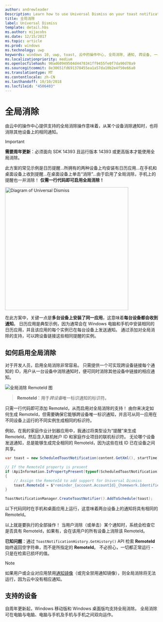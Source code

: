 ```yaml
---
author: andrewleader
Description: Learn how to use Universal Dismiss on your toast notifications.
title: 全局消除
label: Universal Dismiss
template: detail.hbs
ms.author: mijacobs
ms.date: 12/15/2017
ms.topic: article
ms.prod: windows
ms.technology: uwp
keywords: windows 10, uwp, toast, 云中的操作中心, 全局消除, 通知, 跨设备, 一次消除即全部消除
ms.localizationpriority: medium
ms.openlocfilehash: 90ad60949504d4478341ff9455fe0f7da90d78a9
ms.sourcegitcommit: 8e30651fd691378455ea1a57da10b2e4f50e66a0
ms.translationtype: MT
ms.contentlocale: zh-CN
ms.lasthandoff: 10/10/2018
ms.locfileid: "4506403"
---
```

# <a name="universal-dismiss"></a>全局消除

由云中的操作中心提供支持的全局消除操作意味着，从某个设备消除通知时，也将消除其他设备上的相同通知。

> [!IMPORTANT]
> **需要周年更新**：必须面向 SDK 14393 且运行版本 14393 或更高版本才能使用全局消除。

此方案的常见示例是日历提醒...所拥有的两种设备上均安装有日历应用...在手机和桌面设备上收到提醒...在桌面设备上单击“消除”...由于启用了全局消除，手机上的提醒也一并消除！ **仅需一行代码即可启用全局消除！**

<img alt="Diagram of Universal Dismiss" src="images/universal-dismiss.gif" width="406"/>

在此方案中，关键一点是**多台设备上安装了同一应用**，这意味着**每台设备都会收到通知**。 日历应用是典型示例，因为通常会在 Windows 电脑和手机中安装相同的日历应用，并且该应用的每个实例已在每台设备上发送通知。 通过添加对全局消除的支持，可以跨设备链接这些相同提醒的实例。


## <a name="how-to-enable-universal-dismiss"></a>如何启用全局消除

对于开发人员，启用全局消除非常容易。 只需提供一个可实现跨设备链接每个通知的 ID，用户从一台设备中消除通知时，便可同时消除其他设备中链接的相应通知。

![全局消除 RemoteId 图](images/universal-dismiss-remoteid.jpg)

> **RemoteId**：用于*跨设备*唯一标识通知的标识符。

只需一行代码即可添加 RemoteId，从而启用对全局消除的支持！ 由你来决定如何生成 RemoteId，但需要确保它能够跨设备唯一标识通知，并且可从同一应用在不同设备上运行的不同实例生成相同的标识符。

例如，在我的家庭作业计划器应用中，我通过将类型设为“提醒”来生成 RemoteId，然后含入联机帐户 ID 和家庭作业项目的联机标识符。 无论哪个设备发送通知，总是能够生成完全相同的 RemoteId，因为这些在线 ID 已在设备之间共享。

```csharp
var toast = new ScheduledToastNotification(content.GetXml(), startTime);
 
// If the RemoteId property is present
if (ApiInformation.IsPropertyPresent(typeof(ScheduledToastNotification).FullName, nameof(ScheduledToastNotification.RemoteId)))
{
    // Assign the RemoteId to add support for Universal Dismiss
    toast.RemoteId = $"reminder_{account.AccountId}_{homework.Identifier}"
}
  
ToastNotificationManager.CreateToastNotifier().AddToSchedule(toast);
```

以下代码同时在手机和桌面应用上运行，这意味着两台设备上的通知将具有相同的 RemoteId。

以上就是要执行的全部操作！ 当用户消除（或单击）某个通知时，系统会检查它是否具有 RemoteId，如果有，会在该用户的所有设备上消除该 RemoteId。

**已知问题**：通过 `ToastNotificationHistory.GetHistory()` API 检索 **RemoteId** 始终返回空字符串，而不是所指定的 **RemoteId**。 不必担心，一切都正常运行 - 只是在检索已损坏的值。

> [!NOTE]
> 如果用户或企业对应用禁用[通知镜像](notification-mirroring.md)（或完全禁用通知镜像），则全局消除将无法运行，因为云中没有相应通知。


## <a name="supported-devices"></a>支持的设备

自周年更新起，Windows 移动版和 Windows 桌面版均支持全局消除。 全局消除可在电脑与电脑、电脑与手机及手机与手机之间双向运作。